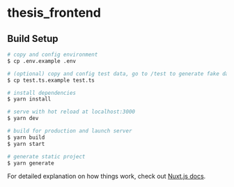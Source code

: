 # thesis_frontend

## Build Setup

```bash
# copy and config environment
$ cp .env.example .env

# (optional) copy and config test data, go to /test to generate fake data for analytics
$ cp test.ts.example test.ts

# install dependencies
$ yarn install

# serve with hot reload at localhost:3000
$ yarn dev

# build for production and launch server
$ yarn build
$ yarn start

# generate static project
$ yarn generate
```

For detailed explanation on how things work, check out [Nuxt.js docs](https://nuxtjs.org).
